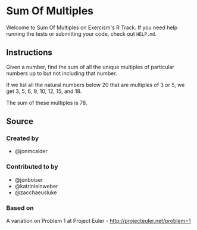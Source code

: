 # Sum Of Multiples

Welcome to Sum Of Multiples on Exercism's R Track.
If you need help running the tests or submitting your code, check out `HELP.md`.

## Instructions

Given a number, find the sum of all the unique multiples of particular numbers up to
but not including that number.

If we list all the natural numbers below 20 that are multiples of 3 or 5,
we get 3, 5, 6, 9, 10, 12, 15, and 18.

The sum of these multiples is 78.

## Source

### Created by

- @jonmcalder

### Contributed to by

- @jonboiser
- @katrinleinweber
- @zacchaeusluke

### Based on

A variation on Problem 1 at Project Euler - http://projecteuler.net/problem=1